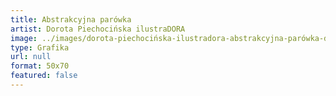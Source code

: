 ```yaml
---
title: Abstrakcyjna parówka
artist: Dorota Piechocińska ilustraDORA
image: ../images/dorota-piechocińska-ilustradora-abstrakcyjna-parówka-dorota-piechocińska.jpg
type: Grafika
url: null
format: 50x70
featured: false
---
```


